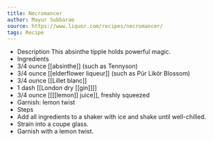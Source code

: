 ```yaml
---
title: Necromancer
author: Mayur Subbarao
source: https://www.liquor.com/recipes/necromancer/
tags: Recipe
---
```

- Description
This absinthe tipple holds powerful magic.
- Ingredients
- 3/4 ounce [[absinthe]] (such as Tennyson)
- 3/4 ounce [[elderflower liqueur]] (such as Pür Likör Blossom)
- 3/4 ounce [[Lillet blanc]]
- 1 dash [[London dry [[gin]]]]
- 3/4 ounce [[[[lemon]] juice]], freshly squeezed
- Garnish: lemon twist
- Steps
- Add all ingredients to a shaker with ice and shake until well-chilled.
- Strain into a coupe glass.
- Garnish with a lemon twist.
